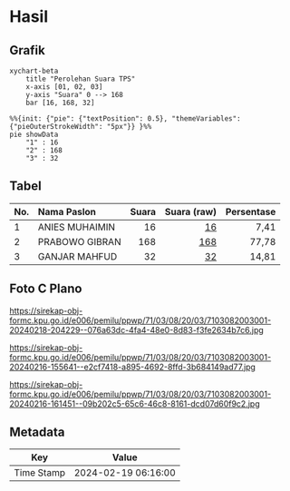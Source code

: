 # Hasil

## Grafik

```mermaid
xychart-beta
    title "Perolehan Suara TPS"
    x-axis [01, 02, 03]
    y-axis "Suara" 0 --> 168
    bar [16, 168, 32]
```

```mermaid
%%{init: {"pie": {"textPosition": 0.5}, "themeVariables": {"pieOuterStrokeWidth": "5px"}} }%%
pie showData
    "1" : 16
    "2" : 168
    "3" : 32
```

## Tabel

| No. | Nama Paslon    | Suara | Suara (raw) | Persentase |
|:--- |:-------------- | -----:| -----------:| ----------:|
| 1   | ANIES MUHAIMIN | 16    | [16][p-1]   | 7,41       |
| 2   | PRABOWO GIBRAN | 168   | [168][p-2]  | 77,78      |
| 3   | GANJAR MAHFUD  | 32    | [32][p-3]   | 14,81      |


[p-1]: https://github.com/gigit-pemilu/pemilu-2024-71-sulawesi-utara/blob/main/pilpres/hitung-suara/sub/71-sulawesi-utara/sub/03-kepulauan-sangihe/sub/08-tabukan-utara/sub/2003-mala/sub/001-tps/sub/paslon-1.txt
[p-2]: https://github.com/gigit-pemilu/pemilu-2024-71-sulawesi-utara/blob/main/pilpres/hitung-suara/sub/71-sulawesi-utara/sub/03-kepulauan-sangihe/sub/08-tabukan-utara/sub/2003-mala/sub/001-tps/sub/paslon-2.txt
[p-3]: https://github.com/gigit-pemilu/pemilu-2024-71-sulawesi-utara/blob/main/pilpres/hitung-suara/sub/71-sulawesi-utara/sub/03-kepulauan-sangihe/sub/08-tabukan-utara/sub/2003-mala/sub/001-tps/sub/paslon-3.txt

## Foto C Plano

https://sirekap-obj-formc.kpu.go.id/e006/pemilu/ppwp/71/03/08/20/03/7103082003001-20240218-204229--076a63dc-4fa4-48e0-8d83-f3fe2634b7c6.jpg

https://sirekap-obj-formc.kpu.go.id/e006/pemilu/ppwp/71/03/08/20/03/7103082003001-20240216-155641--e2cf7418-a895-4692-8ffd-3b684149ad77.jpg

https://sirekap-obj-formc.kpu.go.id/e006/pemilu/ppwp/71/03/08/20/03/7103082003001-20240216-161451--09b202c5-65c6-46c8-8161-dcd07d60f9c2.jpg


## Metadata

| Key        | Value               |
| ---------- | ------------------- |
| Time Stamp | 2024-02-19 06:16:00 |



